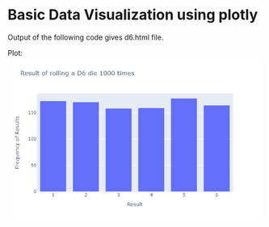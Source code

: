 # Basic Data Visualization using plotly
Output of the following code gives d6.html file.

Plot:
![plot of image](/images/d6.png)
